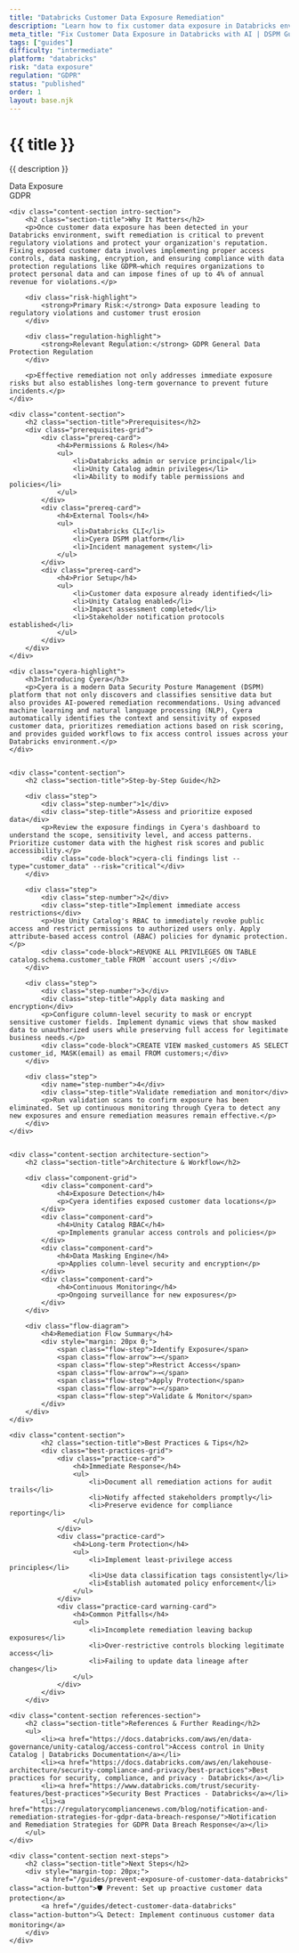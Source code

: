 ```yaml
---
title: "Databricks Customer Data Exposure Remediation"
description: "Learn how to fix customer data exposure in Databricks environments. Follow step-by-step guidance for GDPR compliance and data protection."
meta_title: "Fix Customer Data Exposure in Databricks with AI | DSPM Guide"
tags: ["guides"]
difficulty: "intermediate"
platform: "databricks"
risk: "data exposure"
regulation: "GDPR"
status: "published"
order: 1
layout: base.njk
---
```


<div class="container">
    <div class="header">
        <h1>{{ title }}</h1>
        <p>{{ description }}</p>
        <div class="badge">Data Exposure</div>
        <div class="badge regulation">GDPR</div>
    </div>

    <div class="content-section intro-section">
        <h2 class="section-title">Why It Matters</h2>
        <p>Once customer data exposure has been detected in your Databricks environment, swift remediation is critical to prevent regulatory violations and protect your organization's reputation. Fixing exposed customer data involves implementing proper access controls, data masking, encryption, and ensuring compliance with data protection regulations like GDPR—which requires organizations to protect personal data and can impose fines of up to 4% of annual revenue for violations.</p>
        
        <div class="risk-highlight">
            <strong>Primary Risk:</strong> Data exposure leading to regulatory violations and customer trust erosion
        </div>
        
        <div class="regulation-highlight">
            <strong>Relevant Regulation:</strong> GDPR General Data Protection Regulation
        </div>
        
        <p>Effective remediation not only addresses immediate exposure risks but also establishes long-term governance to prevent future incidents.</p>
    </div>

    <div class="content-section">
        <h2 class="section-title">Prerequisites</h2>
        <div class="prerequisites-grid">
            <div class="prereq-card">
                <h4>Permissions & Roles</h4>
                <ul>
                    <li>Databricks admin or service principal</li>
                    <li>Unity Catalog admin privileges</li>
                    <li>Ability to modify table permissions and policies</li>
                </ul>
            </div>
            <div class="prereq-card">
                <h4>External Tools</h4>
                <ul>
                    <li>Databricks CLI</li>
                    <li>Cyera DSPM platform</li>
                    <li>Incident management system</li>
                </ul>
            </div>
            <div class="prereq-card">
                <h4>Prior Setup</h4>
                <ul>
                    <li>Customer data exposure already identified</li>
                    <li>Unity Catalog enabled</li>
                    <li>Impact assessment completed</li>
                    <li>Stakeholder notification protocols established</li>
                </ul>
            </div>
        </div>
    </div>
	
    <div class="cyera-highlight">
        <h3>Introducing Cyera</h3>
        <p>Cyera is a modern Data Security Posture Management (DSPM) platform that not only discovers and classifies sensitive data but also provides AI-powered remediation recommendations. Using advanced machine learning and natural language processing (NLP), Cyera automatically identifies the context and sensitivity of exposed customer data, prioritizes remediation actions based on risk scoring, and provides guided workflows to fix access control issues across your Databricks environment.</p>
    </div>
	

    <div class="content-section">
        <h2 class="section-title">Step-by-Step Guide</h2>
        
        <div class="step">
            <div class="step-number">1</div>
            <div class="step-title">Assess and prioritize exposed data</div>
            <p>Review the exposure findings in Cyera's dashboard to understand the scope, sensitivity level, and access patterns. Prioritize customer data with the highest risk scores and public accessibility.</p>
            <div class="code-block">cyera-cli findings list --type="customer_data" --risk="critical"</div>
        </div>

        <div class="step">
            <div class="step-number">2</div>
            <div class="step-title">Implement immediate access restrictions</div>
            <p>Use Unity Catalog's RBAC to immediately revoke public access and restrict permissions to authorized users only. Apply attribute-based access control (ABAC) policies for dynamic protection.</p>
            <div class="code-block">REVOKE ALL PRIVILEGES ON TABLE catalog.schema.customer_table FROM `account users`;</div>
        </div>

        <div class="step">
            <div class="step-number">3</div>
            <div class="step-title">Apply data masking and encryption</div>
            <p>Configure column-level security to mask or encrypt sensitive customer fields. Implement dynamic views that show masked data to unauthorized users while preserving full access for legitimate business needs.</p>
            <div class="code-block">CREATE VIEW masked_customers AS SELECT customer_id, MASK(email) as email FROM customers;</div>
        </div>

        <div class="step">
            <div name="step-number">4</div>
            <div class="step-title">Validate remediation and monitor</div>
            <p>Run validation scans to confirm exposure has been eliminated. Set up continuous monitoring through Cyera to detect any new exposures and ensure remediation measures remain effective.</p>
        </div>
    </div>


    <div class="content-section architecture-section">
        <h2 class="section-title">Architecture & Workflow</h2>
        
        <div class="component-grid">
            <div class="component-card">
                <h4>Exposure Detection</h4>
                <p>Cyera identifies exposed customer data locations</p>
            </div>
            <div class="component-card">
                <h4>Unity Catalog RBAC</h4>
                <p>Implements granular access controls and policies</p>
            </div>
            <div class="component-card">
                <h4>Data Masking Engine</h4>
                <p>Applies column-level security and encryption</p>
            </div>
            <div class="component-card">
                <h4>Continuous Monitoring</h4>
                <p>Ongoing surveillance for new exposures</p>
            </div>
        </div>

        <div class="flow-diagram">
            <h4>Remediation Flow Summary</h4>
            <div style="margin: 20px 0;">
                <span class="flow-step">Identify Exposure</span>
                <span class="flow-arrow">→</span>
                <span class="flow-step">Restrict Access</span>
                <span class="flow-arrow">→</span>
                <span class="flow-step">Apply Protection</span>
                <span class="flow-arrow">→</span>
                <span class="flow-step">Validate & Monitor</span>
            </div>
        </div>
    </div>

	<div class="content-section">
	        <h2 class="section-title">Best Practices & Tips</h2>
	        <div class="best-practices-grid">
	            <div class="practice-card">
	                <h4>Immediate Response</h4>
	                <ul>
	                    <li>Document all remediation actions for audit trails</li>
	                    <li>Notify affected stakeholders promptly</li>
	                    <li>Preserve evidence for compliance reporting</li>
	                </ul>
	            </div>
	            <div class="practice-card">
	                <h4>Long-term Protection</h4>
	                <ul>
	                    <li>Implement least-privilege access principles</li>
	                    <li>Use data classification tags consistently</li>
	                    <li>Establish automated policy enforcement</li>
	                </ul>
	            </div>
	            <div class="practice-card warning-card">
	                <h4>Common Pitfalls</h4>
	                <ul>
	                    <li>Incomplete remediation leaving backup exposures</li>
	                    <li>Over-restrictive controls blocking legitimate access</li>
	                    <li>Failing to update data lineage after changes</li>
	                </ul>
	            </div>
	        </div>
	    </div>

    <div class="content-section references-section">
        <h2 class="section-title">References & Further Reading</h2>
        <ul>
            <li><a href="https://docs.databricks.com/aws/en/data-governance/unity-catalog/access-control">Access control in Unity Catalog | Databricks Documentation</a></li>
            <li><a href="https://docs.databricks.com/aws/en/lakehouse-architecture/security-compliance-and-privacy/best-practices">Best practices for security, compliance, and privacy - Databricks</a></li>
            <li><a href="https://www.databricks.com/trust/security-features/best-practices">Security Best Practices - Databricks</a></li>
            <li><a href="https://regulatorycompliancenews.com/blog/notification-and-remediation-strategies-for-gdpr-data-breach-response/">Notification and Remediation Strategies for GDPR Data Breach Response</a></li>
        </ul>
    </div>

    <div class="content-section next-steps">
        <h2 class="section-title">Next Steps</h2>
        <div style="margin-top: 20px;">
            <a href="/guides/prevent-exposure-of-customer-data-databricks" class="action-button">🛡️ Prevent: Set up proactive customer data protection</a>
            <a href="/guides/detect-customer-data-databricks" class="action-button">🔍 Detect: Implement continuous customer data monitoring</a>
        </div>
    </div>
</div>